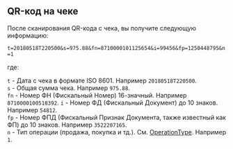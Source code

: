 ## QR-код на чеке

После сканирования QR-кода с чека, вы получите следующую информацию:

`t=20180518T220500&s=975.88&fn=8710000101125654&i=99456&fp=1250448795&n=1`

где:

`t` - Дата с чека в формате ISO 8601. Например `20180518T220500`.  
`s` - Общая сумма чека. Например `975.88`.  
`fn` - Номер ФН (Фискальный Номер) 16-значный. Например `8710000100518392`.
`i` - Номер ФД (Фискальный Документ) до 10 знаков. Например `54812`.  
`fp` - Номер ФПД (Фискальный Признак Документа, также известный как ФП) до 10 знаков. Например `3522207165`.  
`n` - Тип операции (продажа, покупка и тд.). См. [OperationType](./data-model.md#OperationType). Например `1`.
